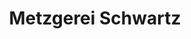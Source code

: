 ---
title: "Metzgerei Schwartz"
url: /eggenstein-leopoldshafen/metzgerei-schwartz/
shop: Metzgerei
---